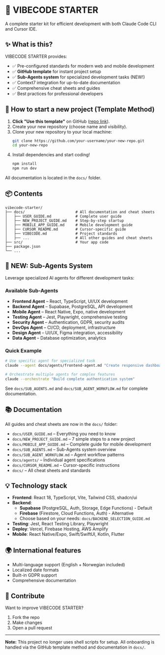 # 🚀 VIBECODE STARTER

A complete starter kit for efficient development with both Claude Code CLI and Cursor IDE.

## ✨ What is this?

VIBECODE STARTER provides:
- ✅ Pre-configured standards for modern web and mobile development
- ✅ **GitHub template** for instant project setup
- ✅ **Sub-Agents system** for specialized development tasks (NEW!)
- ✅ Context7 integration for up-to-date documentation
- ✅ Comprehensive cheat sheets and guides
- ✅ Best practices for professional developers

## 🚀 How to start a new project (Template Method)

1. **Click "Use this template"** on GitHub ([repo link](https://github.com/runehofstad/vibecode-starter)).
2. Create your new repository (choose name and visibility).
3. Clone your new repository to your local machine:
   ```sh
   git clone https://github.com/your-username/your-new-repo.git
   cd your-new-repo
   ```
4. Install dependencies and start coding!
   ```sh
   npm install
   npm run dev
   ```

All documentation is located in the `docs/` folder.

## 📦 Contents

```
vibecode-starter/
├── docs/                       # All documentation and cheat sheets
│   ├── USER_GUIDE.md           # Complete user guide
│   ├── NEW_PROJECT_GUIDE.md    # Step-by-step startup
│   ├── MOBILE_APP_GUIDE.md     # Mobile development guide
│   ├── CURSOR_README.md        # Cursor-specific guide
│   ├── VIBECODE.md             # Project standards
│   ├── ...                     # All other guides and cheat sheets
├── src/                        # Your app code
├── package.json
└── ...
```

## 🤖 NEW: Sub-Agents System

Leverage specialized AI agents for different development tasks:

### Available Sub-Agents
- **Frontend Agent** – React, TypeScript, UI/UX development
- **Backend Agent** – Supabase, PostgreSQL, API development
- **Mobile Agent** – React Native, Expo, native development
- **Testing Agent** – Jest, Playwright, comprehensive testing
- **Security Agent** – Authentication, GDPR, security audits
- **DevOps Agent** – CI/CD, deployment, infrastructure
- **Design Agent** – UI/UX, Figma integration, accessibility
- **Data Agent** – Database optimization, analytics

### Quick Example
```bash
# Use specific agent for specialized task
claude --agent docs/agents/frontend-agent.md "Create responsive dashboard"

# Orchestrate multiple agents for complex features
claude --orchestrate "Build complete authentication system"
```

See `docs/SUB_AGENTS.md` and `docs/SUB_AGENT_WORKFLOW.md` for complete documentation.

## 📚 Documentation

All guides and cheat sheets are now in the `docs/` folder:
- `docs/USER_GUIDE.md` – Everything you need to know
- `docs/NEW_PROJECT_GUIDE.md` – 7 simple steps to a new project
- `docs/MOBILE_APP_GUIDE.md` – Complete guide for mobile development
- `docs/SUB_AGENTS.md` – Sub-Agents system overview
- `docs/SUB_AGENT_WORKFLOW.md` – Agent workflow patterns
- `docs/agents/` – Individual agent specifications
- `docs/CURSOR_README.md` – Cursor-specific instructions
- `docs/` – All cheat sheets and standards

## 💡 Technology stack

- **Frontend**: React 18, TypeScript, Vite, Tailwind CSS, shadcn/ui
- **Backend**: 
  - **Supabase** (PostgreSQL, Auth, Storage, Edge Functions) - Default
  - **Firebase** (Firestore, Cloud Functions, Auth) - Alternative
  - Choose based on your needs: `docs/BACKEND_SELECTION_GUIDE.md`
- **Testing**: Jest, React Testing Library, Playwright
- **Deploy**: Vercel, Firebase Hosting, AWS Amplify
- **Mobile**: React Native/Expo, Swift/SwiftUI, Kotlin, Flutter

## 🌍 International features

- Multi-language support (English + Norwegian included)
- Localized date formats
- Built-in GDPR support
- Comprehensive documentation

## 🤝 Contribute

Want to improve VIBECODE STARTER?

1. Fork the repo
2. Make changes
3. Open a pull request

---

**Note:** This project no longer uses shell scripts for setup. All onboarding is handled via the GitHub template method and documentation in `docs/`.
